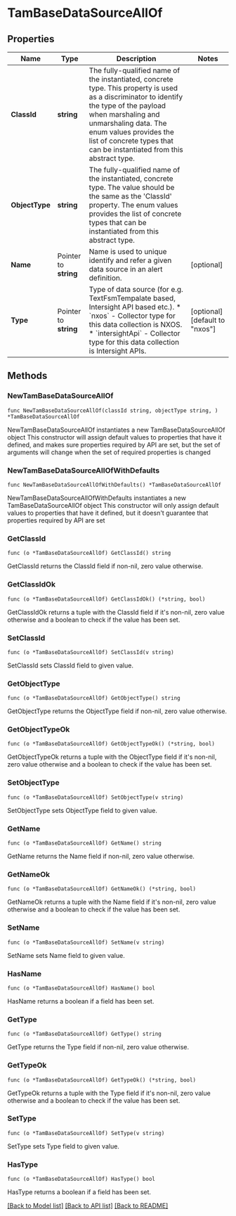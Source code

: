 # TamBaseDataSourceAllOf

## Properties

Name | Type | Description | Notes
------------ | ------------- | ------------- | -------------
**ClassId** | **string** | The fully-qualified name of the instantiated, concrete type. This property is used as a discriminator to identify the type of the payload when marshaling and unmarshaling data. The enum values provides the list of concrete types that can be instantiated from this abstract type. | 
**ObjectType** | **string** | The fully-qualified name of the instantiated, concrete type. The value should be the same as the &#39;ClassId&#39; property. The enum values provides the list of concrete types that can be instantiated from this abstract type. | 
**Name** | Pointer to **string** | Name is used to unique identify and refer a given data source in an alert definition. | [optional] 
**Type** | Pointer to **string** | Type of data source (for e.g. TextFsmTempalate based, Intersight API based etc.). * &#x60;nxos&#x60; - Collector type for this data collection is NXOS. * &#x60;intersightApi&#x60; - Collector type for this data collection is Intersight APIs. | [optional] [default to "nxos"]

## Methods

### NewTamBaseDataSourceAllOf

`func NewTamBaseDataSourceAllOf(classId string, objectType string, ) *TamBaseDataSourceAllOf`

NewTamBaseDataSourceAllOf instantiates a new TamBaseDataSourceAllOf object
This constructor will assign default values to properties that have it defined,
and makes sure properties required by API are set, but the set of arguments
will change when the set of required properties is changed

### NewTamBaseDataSourceAllOfWithDefaults

`func NewTamBaseDataSourceAllOfWithDefaults() *TamBaseDataSourceAllOf`

NewTamBaseDataSourceAllOfWithDefaults instantiates a new TamBaseDataSourceAllOf object
This constructor will only assign default values to properties that have it defined,
but it doesn't guarantee that properties required by API are set

### GetClassId

`func (o *TamBaseDataSourceAllOf) GetClassId() string`

GetClassId returns the ClassId field if non-nil, zero value otherwise.

### GetClassIdOk

`func (o *TamBaseDataSourceAllOf) GetClassIdOk() (*string, bool)`

GetClassIdOk returns a tuple with the ClassId field if it's non-nil, zero value otherwise
and a boolean to check if the value has been set.

### SetClassId

`func (o *TamBaseDataSourceAllOf) SetClassId(v string)`

SetClassId sets ClassId field to given value.


### GetObjectType

`func (o *TamBaseDataSourceAllOf) GetObjectType() string`

GetObjectType returns the ObjectType field if non-nil, zero value otherwise.

### GetObjectTypeOk

`func (o *TamBaseDataSourceAllOf) GetObjectTypeOk() (*string, bool)`

GetObjectTypeOk returns a tuple with the ObjectType field if it's non-nil, zero value otherwise
and a boolean to check if the value has been set.

### SetObjectType

`func (o *TamBaseDataSourceAllOf) SetObjectType(v string)`

SetObjectType sets ObjectType field to given value.


### GetName

`func (o *TamBaseDataSourceAllOf) GetName() string`

GetName returns the Name field if non-nil, zero value otherwise.

### GetNameOk

`func (o *TamBaseDataSourceAllOf) GetNameOk() (*string, bool)`

GetNameOk returns a tuple with the Name field if it's non-nil, zero value otherwise
and a boolean to check if the value has been set.

### SetName

`func (o *TamBaseDataSourceAllOf) SetName(v string)`

SetName sets Name field to given value.

### HasName

`func (o *TamBaseDataSourceAllOf) HasName() bool`

HasName returns a boolean if a field has been set.

### GetType

`func (o *TamBaseDataSourceAllOf) GetType() string`

GetType returns the Type field if non-nil, zero value otherwise.

### GetTypeOk

`func (o *TamBaseDataSourceAllOf) GetTypeOk() (*string, bool)`

GetTypeOk returns a tuple with the Type field if it's non-nil, zero value otherwise
and a boolean to check if the value has been set.

### SetType

`func (o *TamBaseDataSourceAllOf) SetType(v string)`

SetType sets Type field to given value.

### HasType

`func (o *TamBaseDataSourceAllOf) HasType() bool`

HasType returns a boolean if a field has been set.


[[Back to Model list]](../README.md#documentation-for-models) [[Back to API list]](../README.md#documentation-for-api-endpoints) [[Back to README]](../README.md)


